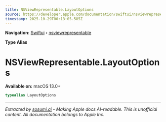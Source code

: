 ```yaml
---
title: NSViewRepresentable.LayoutOptions
source: https://developer.apple.com/documentation/swiftui/nsviewrepresentable/layoutoptions
timestamp: 2025-10-29T00:13:05.585Z
---
```


**Navigation:** [Swiftui](/documentation/swiftui) › [nsviewrepresentable](/documentation/swiftui/nsviewrepresentable)

**Type Alias**

# NSViewRepresentable.LayoutOptions

**Available on:** macOS 13.0+

```swift
typealias LayoutOptions
```

---

*Extracted by [sosumi.ai](https://sosumi.ai) - Making Apple docs AI-readable.*
*This is unofficial content. All documentation belongs to Apple Inc.*
